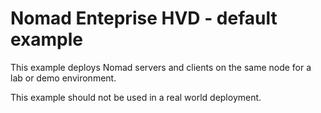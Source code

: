 # Nomad Enteprise HVD - default example

This example deploys Nomad servers and clients on the same node for a lab or demo environment.

This example should not be used in a real world deployment.
